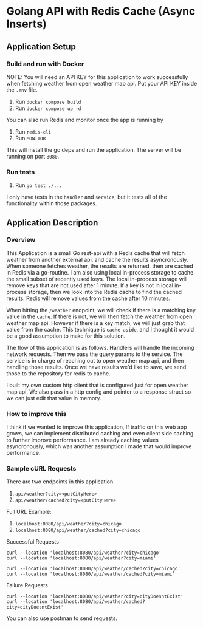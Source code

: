 # Golang API with Redis Cache (Async Inserts)

## Application Setup

### Build and run with Docker

NOTE: You will need an API KEY for this application to work successfully when fetching weather from open weather map api. Put your API KEY inside the `.env` file.

1. Run `docker compose build`
2. Run `docker compose up -d`

You can also run Redis and monitor once the app is running by

1. Run `redis-cli`
2. Run `MONITOR`

This will install the go deps and run the application. The server will be running on port `8080`.

### Run tests

1. Run `go test ./...`

I only have tests in the `handler` and `service`, but it tests all of the functionality within those packages.

## Application Description

### Overview

This Application is a small Go rest-api with a Redis cache that will fetch weather from another external api, and cache the results asyncronously. When someone fetches weather, the results are returned, then are cached in Redis via a go-routine. I am also using local in-process storage to cache the small subset of recently used keys. The local in-process storage will remove keys that are not used after 1 minute. If a key is not in local in-process storage, then we look into the Redis cache to find the cached results. Redis will remove values from the cache after 10 minutes.

When hitting the `/weather` endpoint, we will check if there is a matching key value in the `cache`. If there is not, we will then fetch the weather from open weather map api. However if there is a key match, we will just grab that value from the cache. This technique is `cache aside`, and I thought it would be a good assumption to make for this solution.

The flow of this application is as follows. Handlers will handle the incoming network requests. Then we pass the query params to the service. The service is in charge of reaching out to open weather map api, and then handling those results. Once we have results we'd like to save, we send those to the repository for redis to cache.

I built my own custom http client that is configured just for open weather map api. We also pass in a http config and pointer to a response struct so we can just edit that value in memory.

### How to improve this

I think if we wanted to improve this application, If traffic on this web app grows, we can implement distributed caching and even client side caching to further improve performance. I am already caching values asyncronously, which was another assumption I made that would improve performance.

### Sample cURL Requests

There are two endpoints in this application.

1. `api/weather?city=<putCityHere>`
2. `api/weather/cached?city=<putCityHere>`

Full URL Example:

1. `localhost:8080/api/weather?city=chicago`
2. `localhost:8080/api/weather/cached?city=chicago`

Successful Requests

```
curl --location 'localhost:8080/api/weather?city=chicago'
curl --location 'localhost:8080/api/weather?city=miami'
```

```
curl --location 'localhost:8080/api/weather/cached?city=chicago'
curl --location 'localhost:8080/api/weather/cached?city=miami'
```

Failure Requests

```
curl --location 'localhost:8080/api/weather?city=cityDoesntExist'
curl --location 'localhost:8080/api/weather/cached?city=cityDoesntExist'
```

You can also use postman to send requests.
